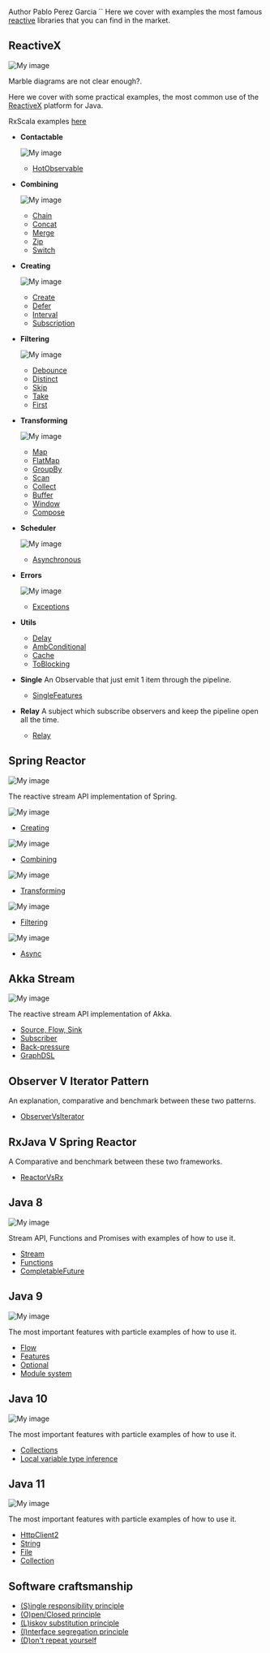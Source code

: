 Author Pablo Perez Garcia 
``
Here we cover with examples the most famous [reactive](https://www.reactivemanifesto.org/) libraries that you can find in the market.

## ReactiveX

![My image](src/main/resources/img/reactivex.png)

Marble diagrams are not clear enough?.

Here we cover with some practical examples, the most common use of the [ReactiveX](https://github.com/ReactiveX/RxJava/wiki) platform for Java.

RxScala examples [here](https://github.com/politrons/reactiveScala)

* **Contactable**

    ![My image](src/main/resources/img/rsz_publishconnectc.png)
    * [HotObservable](src/test/java/rx/observables/connectable/HotObservable.java)
 
* **Combining**

    ![My image](src/main/resources/img/rsz_1zipo.png)
    * [Chain](src/test/java/rx/observables/combining/ObservableChain.java)
    * [Concat](src/test/java/rx/observables/combining/ObservableConcat.java)
    * [Merge](src/test/java/rx/observables/combining/ObservableMerge.java)
    * [Zip](src/test/java/rx/observables/combining/ObservableZip.java)
    * [Switch](src/test/java/rx/observables/combining/ObservableSwitch.java)

* **Creating**

    ![My image](src/main/resources/img/rsz_1createc.png)
    * [Create](src/test/java/rx/observables/creating/ObservableCreate.java)
    * [Defer](src/test/java/rx/observables/creating/ObservableDefer.java)
    * [Interval](src/test/java/rx/observables/creating/ObservableInterval.java)
    * [Subscription](src/test/java/rx/observables/creating/ObservableSubscription.java)
    
* **Filtering**

    ![My image](src/main/resources/img/rsz_1filter.png)
    * [Debounce](src/test/java/rx/observables/filtering/ObservableDebounce.java)
    * [Distinct](src/test/java/rx/observables/filtering/ObservableDistinct.java)
    * [Skip](src/test/java/rx/observables/filtering/ObservableSkip.java)
    * [Take](src/test/java/rx/observables/filtering/ObservableTake.java)
    * [First](src/test/java/rx/observables/filtering/ObservableFirst.java)


* **Transforming**

    ![My image](src/main/resources/img/rsz_flatmap.png)
    * [Map](src/test/java/rx/observables/transforming/ObservableMap.java)
    * [FlatMap](src/test/java/rx/observables/transforming/ObservableFlatMap.java)
    * [GroupBy](src/test/java/rx/observables/transforming/ObservableGroupBy.java)
    * [Scan](src/test/java/rx/observables/transforming/ObservableScan.java)
    * [Collect](src/test/java/rx/observables/transforming/ObservableCollect.java)
    * [Buffer](src/test/java/rx/observables/transforming/ObservableBuffer.java)
    * [Window](src/test/java/rx/observables/transforming/ObservableWindow.java)
    * [Compose](src/test/java/rx/observables/transforming/ObservableCompose.java)

* **Scheduler**

    ![My image](src/main/resources/img/rsz_2subscribeonc.png)
    * [Asynchronous](src/test/java/rx/observables/scheduler/ObservableAsynchronous.java)
    
* **Errors**

    ![My image](src/main/resources/img/rsz_2subscribeonc.png)
    * [Exceptions](src/test/java/rx/observables/errors/ObservableExceptions.java)
        
* **Utils**
    * [Delay](src/test/java/rx/observables/utils/ObservableDelay.java)
    * [AmbConditional](src/test/java/rx/observables/utils/ObservableAmbConditional.java)
    * [Cache](src/test/java/rx/observables/utils/ObservableCache.java)
    * [ToBlocking](src/test/java/rx/observables/utils/ObservableToBlocking.java)

* **Single**
    An Observable that just emit 1 item through the pipeline.
    * [SingleFeatures](src/test/java/rx/single/SingleFeatures.java)

* **Relay**
    A subject which subscribe observers and keep the pipeline open all the time.
    * [Relay](src/test/java/rx/relay/Relay.java)

## Spring Reactor 
![My image](src/main/resources/img/reactor.png) 

The reactive stream API implementation of Spring.

![My image](src/main/resources/img/rsz_1createc.png)
* [Creating](src/test/java/reactor/ReactorCreating.java)

![My image](src/main/resources/img/rsz_1zipo.png)
* [Combining](src/test/java/reactor/ReactorCombining.java)

![My image](src/main/resources/img/rsz_flatmap.png)
* [Transforming](src/test/java/reactor/ReactorTransforming.java)

![My image](src/main/resources/img/rsz_1filter.png)
* [Filtering](src/test/java/reactor/ReactorFiltering.java)
    
![My image](src/main/resources/img/rsz_2subscribeonc.png)
* [Async](src/test/java/reactor/ReactorAsync.java)

## Akka Stream
![My image](src/main/resources/img/akka.png)

The reactive stream API implementation of Akka.

* [Source, Flow, Sink](https://github.com/politrons/Akka/blob/master/src/main/scala/stream/AkkaStream.scala)
* [Subscriber](https://github.com/politrons/Akka/blob/master/src/main/scala/stream/Subscriber.scala)
* [Back-pressure](https://github.com/politrons/Akka/blob/master/src/main/scala/stream/BackPressure.scala)
* [GraphDSL](https://github.com/politrons/Akka/blob/master/src/main/scala/stream/Graphs.scala)

## Observer V Iterator Pattern

An explanation, comparative and benchmark between these two patterns.

* [ObserverVsIterator](src/test/java/rx/utils/ObserverVsIterator.java)

## RxJava V Spring Reactor

A Comparative and benchmark between these two frameworks.

* [ReactorVsRx](src/test/java/rx/utils/ReactorVsRx.java)

## Java 8

![My image](src/main/resources/img/rsz_stream.jpg)

Stream API, Functions and Promises with examples of how to use it.

* [Stream](src/test/java/java8/StreamUtils.java)
* [Functions](src/test/java/java8/Functions.java)
* [CompletableFuture](src/test/java/java8/CompletableFutureFeature.java)

## Java 9

![My image](src/main/resources/img/java-9.png)

The most important features with particle examples of how to use it.

* [Flow](src/test/java/java9/FlowFeatures.java)
* [Features](src/test/java/java9/UtilFeatures.java)
* [Optional](src/test/java/java9/OptionalImprovements.java)
* [Module system](src/test/java/module-info.java.bak)

## Java 10

![My image](src/main/resources/img/10.png)

The most important features with particle examples of how to use it.

* [Collections](src/test/java/java10/Collections.java)
* [Local variable type inference](src/test/java/java10/LocalVariableTypeInference.java)

## Java 11

![My image](src/main/resources/img/11.png)

The most important features with particle examples of how to use it.

* [HttpClient2](src/test/java/java11/HttpClient2Feature.java)
* [String](src/test/java/java11/StringFeatures.java)
* [File](src/test/java/java11/FileFeatures.java)
* [Collection](src/test/java/java11/CollectionFeatures.java)


## Software craftsmanship

* [(S)ingle responsibility principle](src/test/java/good_practices/SRP.java)
* [(O)pen/Closed principle](src/test/java/good_practices/OpenClosedPrinciple.java)
* [(L)iskov substitution principle](src/test/java/good_practices/LiskovSubstitutionPrinciple.java)
* [(I)nterface segregation principle](src/test/java/good_practices/InterfaceSegregationPrinciple.java)
* [(D)on't repeat yourself](src/test/java/good_practices/DRY.java)
